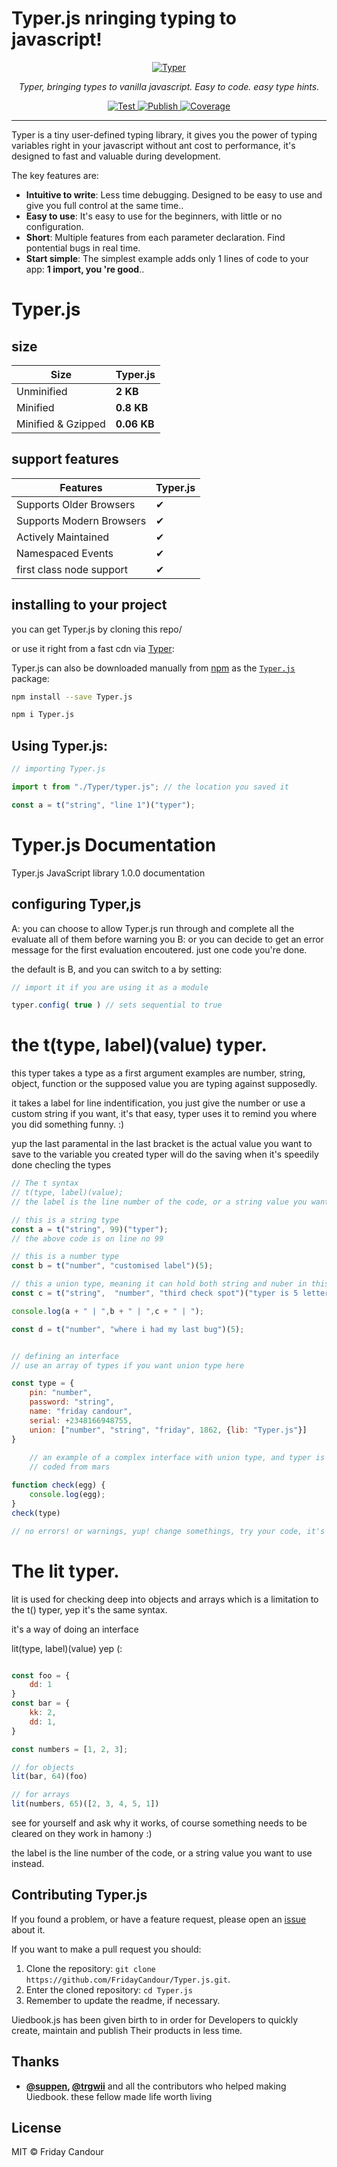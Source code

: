 
# Typer.js nringing typing to javascript!
<p align="center">
  <a href="https://typer.uiedbook.com"><img src="https://typer.tiangolo.com/img/logo-margin/logo-margin-vector.svg" alt="Typer"></a>
</p>
<p align="center">
    <em>Typer, bringing types to vanilla javascript. Easy to code. easy type hints.</em>
</p>
<p align="center">
<a href="https://github.com/tiangolo/typer/actions?query=workflow%3ATest" target="_blank">
    <img src="https://github.com/tiangolo/typer/workflows/Test/badge.svg" alt="Test">
</a>
<a href="https://github.com/tiangolo/typer/actions?query=workflow%3APublish" target="_blank">
    <img src="https://github.com/tiangolo/typer/workflows/Publish/badge.svg" alt="Publish">
</a>
<a href="https://codecov.io/gh/tiangolo/typer" target="_blank">
    <img src="https://img.shields.io/codecov/c/github/tiangolo/typer?color=%2334D058" alt="Coverage">
</a>
</p>

---

Typer is a tiny user-defined typing library, it gives you the power of typing variables right in your javascript without ant cost to performance, it's designed to fast and valuable during development.

The key features are:

* **Intuitive to write**: Less time debugging. Designed to be easy to use and give you full control at the same time..
* **Easy to use**: It's easy to use for the beginners, with little or no configuration.
* **Short**: Multiple features from each parameter declaration. Find pontential bugs in real time.
* **Start simple**: The simplest example adds only 1 lines of code to your app: **1 import, you 're good**..

# Typer.js

## size 

| Size               | Typer.js    |
| ------------------ | ----------- |
| Unminified         | **2 KB** |
| Minified           | **0.8 KB**   |
| Minified & Gzipped | **0.06 KB**    |

## support features

| Features                 | Typer.js |
| ------------------------ | -------  |
| Supports Older Browsers  | ✔        |
| Supports Modern Browsers | ✔        |
| Actively Maintained      | ✔        |
| Namespaced Events        | ✔        |
| first class node support | ✔        |

## installing to your project

you can get Typer.js by cloning this repo/

or use it right from a fast cdn via [Typer](https://cdn.jsdelivr.net/gh/fridaycandour/Typer.js/typer.js):

Typer.js can also be downloaded manually from [npm](http://npmjs.com) as the [`Typer.js`](https://www.npmjs.com/package/Typer.js) package:

```sh
npm install --save Typer.js

npm i Typer.js
```

## Using Typer.js:

```js
// importing Typer.js

import t from "./Typer/typer.js"; // the location you saved it

const a = t("string", "line 1")("typer");
```

# Typer.js Documentation

Typer.js JavaScript library 1.0.0 documentation


## configuring Typer,js 

A: you can choose to allow Typer.js run through and complete all the evaluate all of them before warning you 
B: or you can decide to get an error message for the first evaluation encoutered. just one code you're done.

the default is B, and you can switch to a by setting:

```js
// import it if you are using it as a module

typer.config( true ) // sets sequential to true

```
# the t(type, label)(value) typer.

this typer takes a type as a first argument examples are number, string, object, function 
 or the supposed value you are typing against supposedly.

 it takes a label for line indentification, you just give the number or use a custom string
  if you want, it's that easy, typer uses it to remind you where you did something funny. :)

  yup the last paramental in the last bracket is the actual value you want to save to the
   variable you created typer will do the saving when it's speedily done checling the types

```js
// The t syntax
// t(type, label)(value);
// the label is the line number of the code, or a string value you want to use instead.

// this is a string type
const a = t("string", 99)("typer");
// the above code is on line no 99

// this is a number type
const b = t("number", "customised label")(5);

// this a union type, meaning it can hold both string and nuber in this case
const c = t("string",  "number", "third check spot")("typer is 5 letters");

console.log(a + " | ",b + " | ",c + " | ");

const d = t("number", "where i had my last bug")(5);


// defining an interface
// use an array of types if you want union type here

const type = {
	pin: "number",
	password: "string",
    name: "friday candour",
    serial: +2348166948755,
    union: ["number", "string", "friday", 1862, {lib: "Typer.js"}]
}
    
    // an example of a complex interface with union type, and typer is still super fast :)
    // coded from mars

function check(egg) {
	console.log(egg);
}
check(type)

// no errors! or warnings, yup! change somethings, try your code, it's time to get wierd :)
```


# The lit typer.

lit is used for checking deep into objects and arrays which is a limitation to the t() typer,
 yep it's the same syntax.

it's a way of doing an interface

 lit(type, label)(value) yep (:

```js

const foo = {
	dd: 1
}
const bar = {
	kk: 2,
	dd: 1,
}

const numbers = [1, 2, 3];

// for objects
lit(bar, 64)(foo)

// for arrays
lit(numbers, 65)([2, 3, 4, 5, 1])

```
see for yourself and ask why it works, of course something needs to be cleared on they work in hamony :)


the label is the line number of the code, or a string value you want to use instead.


## Contributing Typer.js

If you found a problem, or have a feature request, please open an [issue](https://github.com/FridayCandour/Typer.js/issues) about it.

If you want to make a pull request you should:

1. Clone the repository: `git clone https://github.com/FridayCandour/Typer.js.git`.
2. Enter the cloned repository: `cd Typer.js`
3. Remember to update the readme, if necessary.

Uiedbook.js has been given birth to in order for Developers to quickly create, maintain and publish Their products in less time.

## Thanks

- **[@suppen](https://github.com/suppen), [@trgwii](https://github.com/trgwii)** and all the contributors who helped making Uiedbook.
  these fellow made life worth living
## License

MIT © Friday Candour
